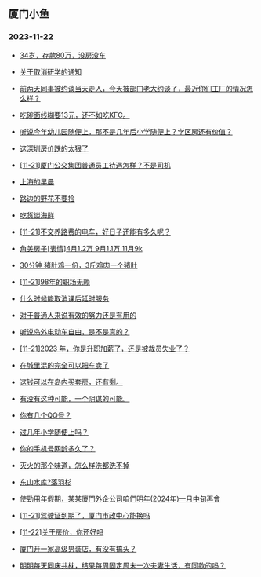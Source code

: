 ## 厦门小鱼 
### 2023-11-22

+ [34岁，存款80万，没房没车](http://bbs.xmfish.com/read-htm-tid-18108955.html)

+ [关于取消研学的通知](http://bbs.xmfish.com/read-htm-tid-18108988.html)

+ [前两天同事被约谈当天走人，今天被部门老大约谈了，最近你们工厂的情况怎么样？](http://bbs.xmfish.com/read-htm-tid-18109059.html)

+ [吃碗面线糊要13元，还不如吃KFC。](http://bbs.xmfish.com/read-htm-tid-18108965.html)

+ [听说今年幼儿园随便上，那不是几年后小学随便上？学区房还有价值？](http://bbs.xmfish.com/read-htm-tid-18108984.html)

+ [这深圳房价跌的太狠了](http://bbs.xmfish.com/read-htm-tid-18109204.html)

+ [[11-21]厦门公交集团普通员工待遇怎样？不是司机](http://bbs.xmfish.com/read-htm-tid-18108980.html)

+ [上海的早晨](http://bbs.xmfish.com/read-htm-tid-18108962.html)

+ [路边的野花不要捡](http://bbs.xmfish.com/read-htm-tid-18109227.html)

+ [吃货谈海鲜](http://bbs.xmfish.com/read-htm-tid-18109168.html)

+ [[11-21]不交养路费的电车，好日子还能有多久呢？](http://bbs.xmfish.com/read-htm-tid-18109067.html)

+ [角美房子[表情]4月1.2万  9月1.1万 11月9k](http://bbs.xmfish.com/read-htm-tid-18109301.html)

+ [30分钟 猪肚鸡一份，3斤鸡肉一个猪肚](http://bbs.xmfish.com/read-htm-tid-18109199.html)

+ [[11-21]98年的职场无赖](http://bbs.xmfish.com/read-htm-tid-18109087.html)

+ [什么时候能取消课后延时服务](http://bbs.xmfish.com/read-htm-tid-18109284.html)

+ [对于普通人来说有效的努力还是有用的](http://bbs.xmfish.com/read-htm-tid-18109216.html)

+ [听说岛外电动车自由，是不是真的？](http://bbs.xmfish.com/read-htm-tid-18109174.html)

+ [[11-21]2023 年，你是升职加薪了，还是被裁员失业了？](http://bbs.xmfish.com/read-htm-tid-18109327.html)

+ [在城里混的完全可以把车卖了](http://bbs.xmfish.com/read-htm-tid-18109377.html)

+ [这钱可以在岛内买套房，还有剩。](http://bbs.xmfish.com/read-htm-tid-18109430.html)

+ [有没有这种可能，一个阴谋的可能。](http://bbs.xmfish.com/read-htm-tid-18109444.html)

+ [你有几个QQ号？](http://bbs.xmfish.com/read-htm-tid-18109267.html)

+ [过几年小学随便上吗？](http://bbs.xmfish.com/read-htm-tid-18109469.html)

+ [你的手机号网龄多久了？](http://bbs.xmfish.com/read-htm-tid-18109270.html)

+ [灭火的那个味道，怎么样洗都洗不掉](http://bbs.xmfish.com/read-htm-tid-18109373.html)

+ [东山水库?落羽杉](http://bbs.xmfish.com/read-htm-tid-18109498.html)

+ [使勁用年假期，某某廈門外企公司咱們明年(2024年)一月中旬再會](http://bbs.xmfish.com/read-htm-tid-18109338.html)

+ [[11-21]驾驶证到期了，厦门市政中心能换吗](http://bbs.xmfish.com/read-htm-tid-18109428.html)

+ [[11-22]关于房价，你还好吗](http://bbs.xmfish.com/read-htm-tid-18109651.html)

+ [厦门开一家高级男装店，有没有搞头？](http://bbs.xmfish.com/read-htm-tid-18109446.html)

+ [明明每天同床共枕，结果每周固定周末一次夫妻生活，有同款的吗？](http://bbs.xmfish.com/read-htm-tid-18109799.html)

